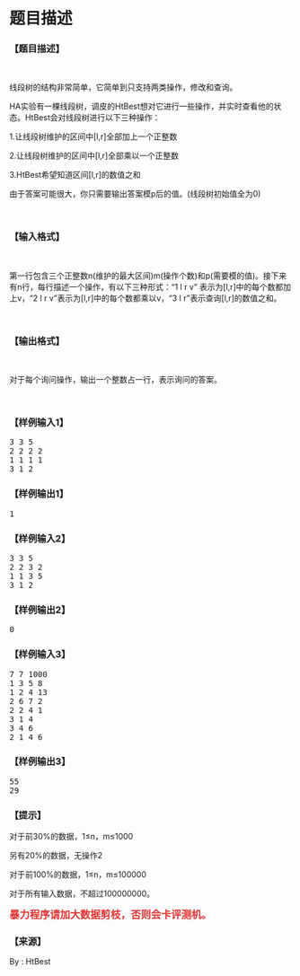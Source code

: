 # 题目描述


<h3>
【题目描述】
</h3>
<p>
<br/>
</p>
<p class="p1">
<span class="s1">线段树的结构非常简单，它简单到只支持两类操作，修改和查询。<span class="Apple-tab-span"> </span> </span> 
</p>
<p class="p1">
<span class="s1"><span class="Apple-tab-span"> </span>HA实验有一棵线段树，调皮的HtBest想对它进行一些操作，并实时查看他的状态。HtBest会对线段树进行以下三种操作：</span> 
</p>
<p class="p1">
<span class="s1">1.让线段树维护的区间中[l,r]全部加上一个正整数<span class="Apple-converted-space"> </span> </span> 
</p>
<p class="p1">
<span class="s1">2.让线段树维护的区间中[l,r]全部乘以一个正整数<span class="Apple-converted-space"> </span> </span> 
</p>
<p class="p1">
<span class="s1">3.HtBest希望知道区间[l,r]的数值之和</span> 
</p>
<p class="p1">
<span class="s1"><span class="Apple-tab-span"> </span>由于答案可能很大，你只需要输出答案模p后的值。(线段树初始值全为0)</span> 
</p>
<br/>
<h3>
【输入格式】
</h3>
<p>
<br/>
</p>
<p class="p1">
<span class="s1">第一行包含三个正整数n(维护的最大区间)m(操作个数)和p(需要模的值)。接下来有n行，每行描述一个操作，有以下三种形式：“1 l r v” 表示为[l,r]中的每个数都加上v，“2 l r v”表示为[l,r]中的每个数都乘以v，“3 l r”表示查询[l,r]的数值之和。</span> 
</p>
<p>
<br/>
</p>
<h3>
【输出格式】
</h3>
<p>
<br/>
</p>
<p class="p1">
<span class="s1">对于每个询问操作，输出一个整数占一行，表示询问的答案。</span> 
</p>
<p>
<br/>
</p>
<h3>
【样例输入1】
</h3>
<pre>3 3 5
2 2 2 2
1 1 1 1
3 1 2			
</pre>
<h3>
【样例输出1】
</h3>
<pre>1</pre>
<h3>
【样例输入2】
</h3>
<pre>3 3 5
2 2 3 2
1 1 3 5
3 1 2
</pre>
<h3>
【样例输出2】
</h3>
<pre>0</pre>
<h3>
【样例输入3】
</h3>
<pre>7 7 1000
1 3 5 8
1 2 4 13
2 6 7 2
2 2 4 1
3 1 4
3 4 6
2 1 4 6
</pre>
<h3>
【样例输出3】
</h3>
<pre>55
29
</pre>
<h3>
【提示】
</h3>
<p>
对于前30%的数据，1≤n，m≤1000
</p>
<p>
另有20%的数据，无操作2
</p>
<p>
对于前100%的数据，1≤n，m≤100000
</p>
<p>
对于所有输入数据，不超过100000000。
</p>
<p>
<strong><span style="font-size:18px;"></span><span style="color:#E53333;font-size:18px;">暴力程序请加大数据剪枝，否则会卡评测机。</span></strong> 
</p>
<h3>
【来源】
</h3>
By : HtBest
